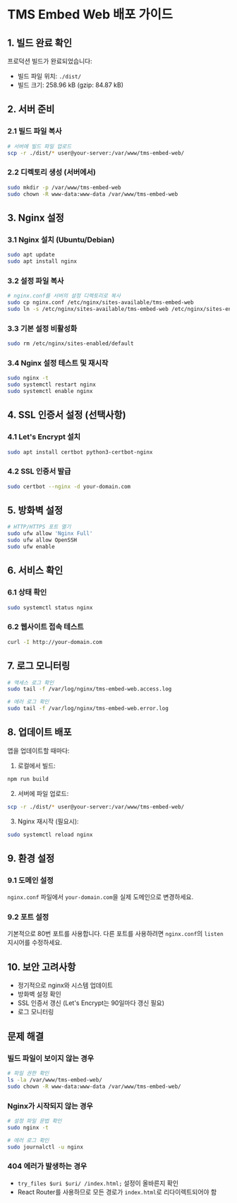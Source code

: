 # TMS Embed Web 배포 가이드

## 1. 빌드 완료 확인

프로덕션 빌드가 완료되었습니다:
- 빌드 파일 위치: `./dist/`
- 빌드 크기: 258.96 kB (gzip: 84.87 kB)

## 2. 서버 준비

### 2.1 빌드 파일 복사
```bash
# 서버에 빌드 파일 업로드
scp -r ./dist/* user@your-server:/var/www/tms-embed-web/
```

### 2.2 디렉토리 생성 (서버에서)
```bash
sudo mkdir -p /var/www/tms-embed-web
sudo chown -R www-data:www-data /var/www/tms-embed-web
```

## 3. Nginx 설정

### 3.1 Nginx 설치 (Ubuntu/Debian)
```bash
sudo apt update
sudo apt install nginx
```

### 3.2 설정 파일 복사
```bash
# nginx.conf를 서버의 설정 디렉토리로 복사
sudo cp nginx.conf /etc/nginx/sites-available/tms-embed-web
sudo ln -s /etc/nginx/sites-available/tms-embed-web /etc/nginx/sites-enabled/
```

### 3.3 기본 설정 비활성화
```bash
sudo rm /etc/nginx/sites-enabled/default
```

### 3.4 Nginx 설정 테스트 및 재시작
```bash
sudo nginx -t
sudo systemctl restart nginx
sudo systemctl enable nginx
```

## 4. SSL 인증서 설정 (선택사항)

### 4.1 Let's Encrypt 설치
```bash
sudo apt install certbot python3-certbot-nginx
```

### 4.2 SSL 인증서 발급
```bash
sudo certbot --nginx -d your-domain.com
```

## 5. 방화벽 설정

```bash
# HTTP/HTTPS 포트 열기
sudo ufw allow 'Nginx Full'
sudo ufw allow OpenSSH
sudo ufw enable
```

## 6. 서비스 확인

### 6.1 상태 확인
```bash
sudo systemctl status nginx
```

### 6.2 웹사이트 접속 테스트
```bash
curl -I http://your-domain.com
```

## 7. 로그 모니터링

```bash
# 액세스 로그 확인
sudo tail -f /var/log/nginx/tms-embed-web.access.log

# 에러 로그 확인
sudo tail -f /var/log/nginx/tms-embed-web.error.log
```

## 8. 업데이트 배포

앱을 업데이트할 때마다:

1. 로컬에서 빌드:
```bash
npm run build
```

2. 서버에 파일 업로드:
```bash
scp -r ./dist/* user@your-server:/var/www/tms-embed-web/
```

3. Nginx 재시작 (필요시):
```bash
sudo systemctl reload nginx
```

## 9. 환경 설정

### 9.1 도메인 설정
`nginx.conf` 파일에서 `your-domain.com`을 실제 도메인으로 변경하세요.

### 9.2 포트 설정
기본적으로 80번 포트를 사용합니다. 다른 포트를 사용하려면 `nginx.conf`의 `listen` 지시어를 수정하세요.

## 10. 보안 고려사항

- 정기적으로 nginx와 시스템 업데이트
- 방화벽 설정 확인
- SSL 인증서 갱신 (Let's Encrypt는 90일마다 갱신 필요)
- 로그 모니터링

## 문제 해결

### 빌드 파일이 보이지 않는 경우
```bash
# 파일 권한 확인
ls -la /var/www/tms-embed-web/
sudo chown -R www-data:www-data /var/www/tms-embed-web/
```

### Nginx가 시작되지 않는 경우
```bash
# 설정 파일 문법 확인
sudo nginx -t

# 에러 로그 확인
sudo journalctl -u nginx
```

### 404 에러가 발생하는 경우
- `try_files $uri $uri/ /index.html;` 설정이 올바른지 확인
- React Router를 사용하므로 모든 경로가 `index.html`로 리다이렉트되어야 함
